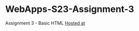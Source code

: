 # WebApps-S23-Assignment-3
Assignment 3 - Basic HTML
[Hosted at](https://github.com/44-563-Web-Apps-S23/44563-webapps-assignment-3-Greeshma0911)
